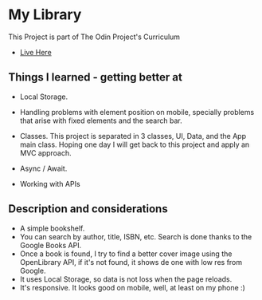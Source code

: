 # My Library

This Project is part of The Odin Project's Curriculum

- [Live Here](https://jpalvadev.github.io/Calculator/)

## Things I learned - getting better at

- Local Storage.

- Handling problems with element position on mobile, specially problems that arise with fixed elements and the search bar.

- Classes. This project is separated in 3 classes, UI, Data, and the App main class.
  Hoping one day I will get back to this project and apply an MVC approach.

- Async / Await.

- Working with APIs

## Description and considerations

- A simple bookshelf.
- You can search by author, title, ISBN, etc. Search is done thanks to the Google Books API.
- Once a book is found, I try to find a better cover image using the OpenLibrary API, if it's not found, it shows de one with low res from Google.
- It uses Local Storage, so data is not loss when the page reloads.
- It's responsive. It looks good on mobile, well, at least on my phone :)
